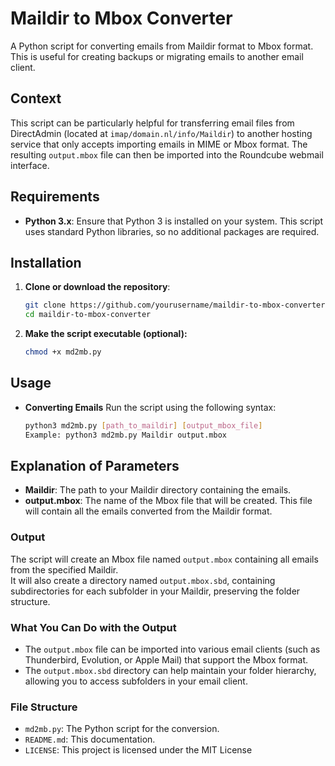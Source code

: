 # Maildir to Mbox Converter

A Python script for converting emails from Maildir format to Mbox format. This is useful for creating backups or migrating emails to another email client. 

## Context

This script can be particularly helpful for transferring email files from DirectAdmin (located at `imap/domain.nl/info/Maildir`) to another hosting service that only accepts importing emails in MIME or Mbox format. The resulting `output.mbox` file can then be imported into the Roundcube webmail interface.

## Requirements

- **Python 3.x**: Ensure that Python 3 is installed on your system. This script uses standard Python libraries, so no additional packages are required.

## Installation

1. **Clone or download the repository**:
   ```bash
   git clone https://github.com/yourusername/maildir-to-mbox-converter.git
   cd maildir-to-mbox-converter

2. **Make the script executable (optional):**
    ```bash
    chmod +x md2mb.py

## Usage
- **Converting Emails**
Run the script using the following syntax:
    ```bash 
    python3 md2mb.py [path_to_maildir] [output_mbox_file]
    Example: python3 md2mb.py Maildir output.mbox 

## Explanation of Parameters

- **Maildir**: The path to your Maildir directory containing the emails.
- **output.mbox**: The name of the Mbox file that will be created. This file will contain all the emails converted from the Maildir format.

### Output

The script will create an Mbox file named `output.mbox` containing all emails from the specified Maildir.  
It will also create a directory named `output.mbox.sbd`, containing subdirectories for each subfolder in your Maildir, preserving the folder structure.

### What You Can Do with the Output

- The `output.mbox` file can be imported into various email clients (such as Thunderbird, Evolution, or Apple Mail) that support the Mbox format.
- The `output.mbox.sbd` directory can help maintain your folder hierarchy, allowing you to access subfolders in your email client.

### File Structure

- `md2mb.py`: The Python script for the conversion.
- `README.md`: This documentation.
- `LICENSE`: This project is licensed under the MIT License

